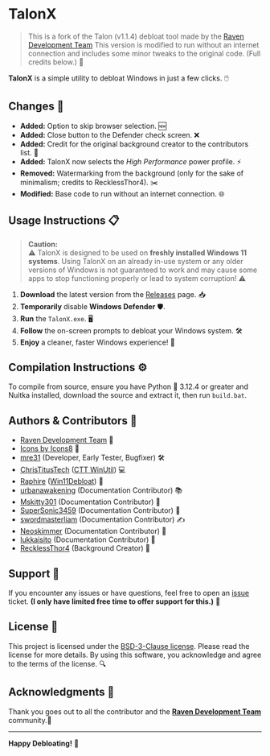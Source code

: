 # TalonX 

> This is a fork of the Talon (v1.1.4) debloat tool made by the [Raven Development Team](https://ravendevteam.org/)
> This version is modified to run without an internet connection and includes some minor tweaks to the original code. (Full credits below.) 🙌

**TalonX** is a simple utility to debloat Windows in just a few clicks. 🖱️

## Changes 🔄

- **Added:** Option to skip browser selection. 🆕
- **Added:** Close button to the Defender check screen. ❌
- **Added:** Credit for the original background creator to the contributors list. 🙌
- **Added:** TalonX now selects the _High Performance_ power profile. ⚡
- **Removed:** Watermarking from the background (only for the sake of minimalism; credits to RecklessThor4). ✂️
- **Modified:** Base code to run without an internet connection. 🌐

## Usage Instructions 📋

> **Caution:**  
> ⚠️ TalonX is designed to be used on **freshly installed Windows 11 systems**. Using TalonX on an already in-use system or any older versions of Windows is not guaranteed to work and may cause some apps to stop functioning properly or lead to system corruption! ⚠️

1. **Download** the latest version from the [Releases](https://github.com/Denveous/TalonX/releases/tag/Windows) page. 📥
2. **Temporarily** disable **Windows Defender** 🛡️.
3. **Run** the `TalonX.exe`. 🖥️
4. **Follow** the on-screen prompts to debloat your Windows system. 🛠️
5. **Enjoy** a cleaner, faster Windows experience! 🎉

## Compilation Instructions ⚙️

To compile from source, ensure you have Python 🐍 3.12.4 or greater and Nuitka installed, download the source and extract it, then run `build.bat`. 

## Authors & Contributors 👥

- [Raven Development Team](https://ravendevteam.org/) 🦅
- [Icons by Icons8](https://icons8.com/) 🎨
- [mre31](https://github.com/mre31) (Developer, Early Tester, Bugfixer) 🛠️
- [ChrisTitusTech](https://github.com/christitustech) ([CTT WinUtil](https://github.com/christitustech/winutil)) 💻
- [Raphire](https://github.com/Raphire) ([Win11Debloat](https://github.com/Raphire/Win11Debloat)) 🧹
- [urbanawakening](https://github.com/urbanawakening) (Documentation Contributor) 📚
- [Mskitty301](https://github.com/Mskitty301) (Documentation Contributor) 📖
- [SuperSonic3459](https://github.com/SuperSonic3459) (Documentation Contributor) 📜
- [swordmasterliam](https://github.com/swordmasterliam) (Documentation Contributor) ✍️
- [Neoskimmer](https://github.com/Neoskimmer) (Documentation Contributor) 📝
- [lukkaisito](https://github.com/lukkaisito) (Documentation Contributor) 📄
- [RecklessThor4](https://www.instagram.com/recklessthor4/) (Background Creator) 🎨

## Support 🤝

If you encounter any issues or have questions, feel free to open an [issue](https://github.com/Denveous/TalonX/issues) ticket. __(I only have limited free time to offer support for this.)__ 💬

## License 📜

This project is licensed under the [BSD-3-Clause license](https://github.com/Denveous/Talon-Offline/blob/main/BSD-3-Clause.txt). Please read the license for more details. By using this software, you acknowledge and agree to the terms of the license. 🔍

## Acknowledgments 🙏

Thank you goes out to all the contributor and the **[Raven Development Team](https://ravendevteam.org/)** community.🌟

---

**Happy Debloating!** 🥳
